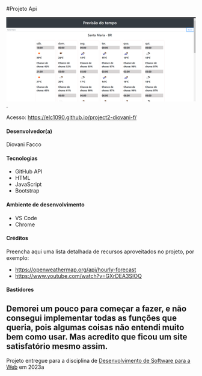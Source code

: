 #Projeto Api

![Screenshot do projeto](/print.png "Screenshot do projeto").

Acesso: https://elc1090.github.io/project2-diovani-f/


#### Desenvolvedor(a)
Diovani Facco

#### Tecnologias

- GitHub API
- HTML
- JavaScript
- Bootstrap

#### Ambiente de desenvolvimento

- VS Code
- Chrome

#### Créditos

Preencha aqui uma lista detalhada de recursos aproveitados no projeto, por exemplo:
- https://openweathermap.org/api/hourly-forecast
- https://www.youtube.com/watch?v=GXrDEA3SIOQ

#### Bastidores
Demorei um pouco para começar a fazer, e não consegui implementar todas as funções que queria, pois algumas coisas não entendi muito bem como usar. Mas acredito que ficou um site satisfatório mesmo assim.
---
Projeto entregue para a disciplina de [Desenvolvimento de Software para a Web](http://github.com/andreainfufsm/elc1090-2023a) em 2023a
